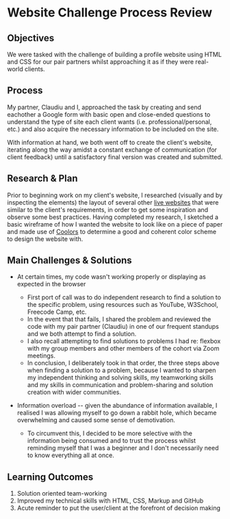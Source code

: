 # Website Challenge Process Review

## Objectives

We were tasked with the challenge of building a profile website using HTML and CSS for our pair partners whilst approaching it as if they were real-world clients. 

## Process

My partner, Claudiu and I, approached the task by creating and send eachother a Google form with basic open and close-ended questions to understand the type of site each client wants (i.e. professional/personal, etc.) and also acquire the necessary information to be included on the site.

With information at hand, we both went off to create the client's website, iterating along the way amidst a constant exchange of communication (for client feedback) until a satisfactory final version was created and submitted. 

## Research & Plan

Prior to beginning work on my client's website, I researched (visually and by inspecting the elements) the layout of several other [live websites](http://www.garysheng.com/) that were similar to the client's requirements, in order to get some inspiration and observe some best practices. 
Having completed my research, I sketched a basic wireframe of how I wanted the website to look like on a piece of paper and made use of [Coolors](COOLOrs.co/generate) to determine a good and coherent color scheme to design the website with.

## Main Challenges & Solutions

* At certain times, my code wasn't working properly or displaying as expected in the browser
  * First port of call was to do independent research to find a solution to the specific problem, using resources such as YouTube, W3School, Freecode Camp, etc. 
  * In the event that that fails, I shared the problem and reviewed the code with my pair partner (Claudiu) in one of our frequent standups and we both attempt to find a solution. 
  * I also recall attempting to find solutions to problems I had re: flexbox with my group members and other members of the cohort via Zoom meetings.
  * In conclusion, I deliberately took in that order, the three steps above when finding a solution to a problem, because I wanted to sharpen my independent thinking and solving skills, my teamworking skills and my skills in communication and problem-sharing and solution creation with wider communities.
 
* Information overload -- given the abundance of information available, I realised I was allowing myself to go down a rabbit hole, which became overwhelming and caused some sense of demotivation.
  * To circumvent this, I decided to be more selective with the information being consumed and to trust the process whilst reminding myself that I was a beginner and I don't necessarily need to know everything all at once.

## Learning Outcomes

1. Solution oriented team-working
2. Improved my technical skills with HTML, CSS, Markup and GitHub
3. Acute reminder to put the user/client at the forefront of decision making


